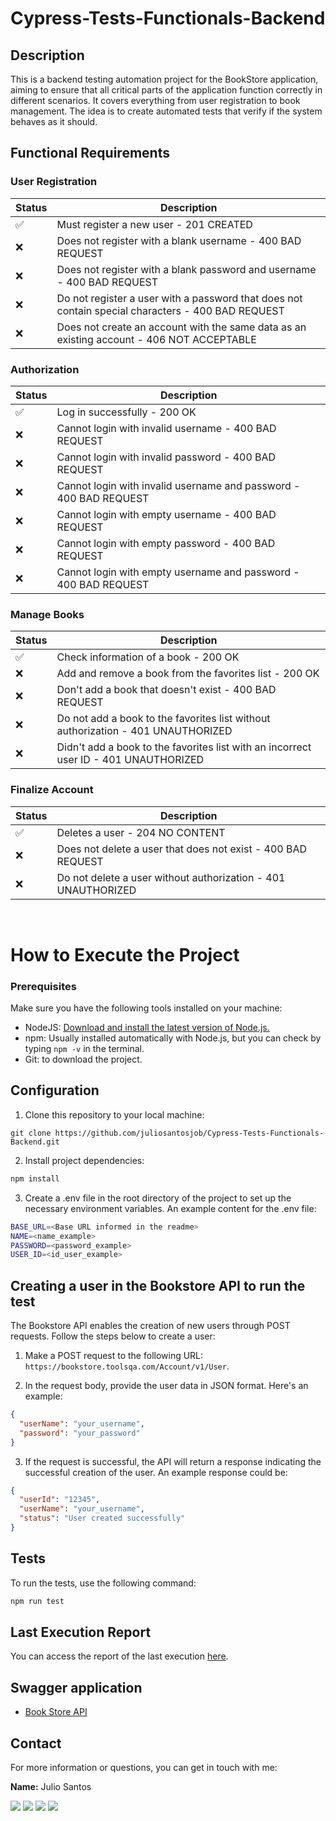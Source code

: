 # Cypress-Tests-Functionals-Backend

## Description

This is a backend testing automation project for the BookStore application, aiming to ensure that all critical parts of the application function correctly in different scenarios. It covers everything from user registration to book management. The idea is to create automated tests that verify if the system behaves as it should.

## Functional Requirements

### User Registration

| Status | Description                                                  |
| ------ | ------------------------------------------------------------ |
| ✅     | Must register a new user - 201 CREATED                       |
| ❌     | Does not register with a blank username - 400 BAD REQUEST   |
| ❌     | Does not register with a blank password and username - 400 BAD REQUEST |
| ❌     | Do not register a user with a password that does not contain special characters - 400 BAD REQUEST |
| ❌     | Does not create an account with the same data as an existing account - 406 NOT ACCEPTABLE |

### Authorization

| Status | Description                                                        |
| ------ | -------------------------------------------------------------------|
| ✅     | Log in successfully - 200 OK                                       |
| ❌     | Cannot login with invalid username - 400 BAD REQUEST               |
| ❌     | Cannot login with invalid password - 400 BAD REQUEST               |
| ❌     | Cannot login with invalid username and password - 400 BAD REQUEST  |
| ❌     | Cannot login with empty username - 400 BAD REQUEST                 |
| ❌     | Cannot login with empty password - 400 BAD REQUEST                 |
| ❌     | Cannot login with empty username and password - 400 BAD REQUEST    |


### Manage Books

| Status | Description                                                  |
| ------ | ------------------------------------------------------------ |
| ✅     | Check information of a book - 200 OK                        |
| ❌     | Add and remove a book from the favorites list - 200 OK      |
| ❌     | Don't add a book that doesn't exist - 400 BAD REQUEST       |
| ❌     | Do not add a book to the favorites list without authorization - 401 UNAUTHORIZED |
| ❌     | Didn't add a book to the favorites list with an incorrect user ID - 401 UNAUTHORIZED |

### Finalize Account

| Status | Description                                                   |
| ------ | ------------------------------------------------------------- |
| ✅     | Deletes a user - 204 NO CONTENT                               |
| ❌     | Does not delete a user that does not exist - 400 BAD REQUEST  |
| ❌     | Do not delete a user without authorization - 401 UNAUTHORIZED |

<br>

# How to Execute the Project

### Prerequisites

Make sure you have the following tools installed on your machine:

- NodeJS: [Download and install the latest version of Node.js.](https://nodejs.org/)
- npm: Usually installed automatically with Node.js, but you can check by typing `npm -v` in the terminal.
- Git: to download the project.

## Configuration

1. Clone this repository to your local machine:

  ```
  git clone https://github.com/juliosantosjob/Cypress-Tests-Functionals-Backend.git 
  ```

2. Install project dependencies:

```bash
npm install
  ```

3. Create a .env file in the root directory of the project to set up the necessary environment variables. An example content for the .env file:

  ```bash
  BASE_URL=<Base URL informed in the readme>
  NAME=<name_example>
  PASSWORD=<password_example>
  USER_ID=<id_user_example>
  ```

## Creating a user in the Bookstore API to run the test

The Bookstore API enables the creation of new users through POST requests. Follow the steps below to create a user:

1. Make a POST request to the following URL: `https://bookstore.toolsqa.com/Account/v1/User`.

2. In the request body, provide the user data in JSON format. Here's an example:

  ```json
  {
    "userName": "your_username",
    "password": "your_password"
  }
  ```

3. If the request is successful, the API will return a response indicating the successful creation of the user. An example response could be:

  ```json
  {
    "userId": "12345",
    "userName": "your_username",
    "status": "User created successfully"
  }
  ```

## Tests

To run the tests, use the following command:
  ```bash
  npm run test
  ```

## Last Execution Report
You can access the report of the last execution 
<a href="https://juliosantosjob.github.io/Cypress-Tests-Functionals-Backend/">here</a>.

## Swagger application
- <a href ="https://bookstore.toolsqa.com/swagger/">Book Store API</a>

## Contact

For more information or questions, you can get in touch with me:

 **Name:** Julio Santos

 [<img src="https://img.shields.io/badge/linkedin-%230077B5.svg?&style=for-the-badge&logo=linkedin&logoColor=white" />](https://www.linkedin.com/in/julio-santos-43428019b)
[<img src = "https://img.shields.io/badge/instagram-%23E4405F.svg?&style=for-the-badge&logo=instagram&logoColor=white">](https://www.instagram.com/juli0sts/)
[<img src = "https://img.shields.io/badge/facebook-%231877F2.svg?&style=for-the-badge&logo=facebook&logoColor=white">](https://www.facebook.com/profile.php?id=100003793058455)
<a href="mailto:julio958214@gmail.com"><img src="https://img.shields.io/badge/-Gmail-%23333?style=for-the-badge&logo=gmail&logoColor=white" target="_blank">
  </a> 
